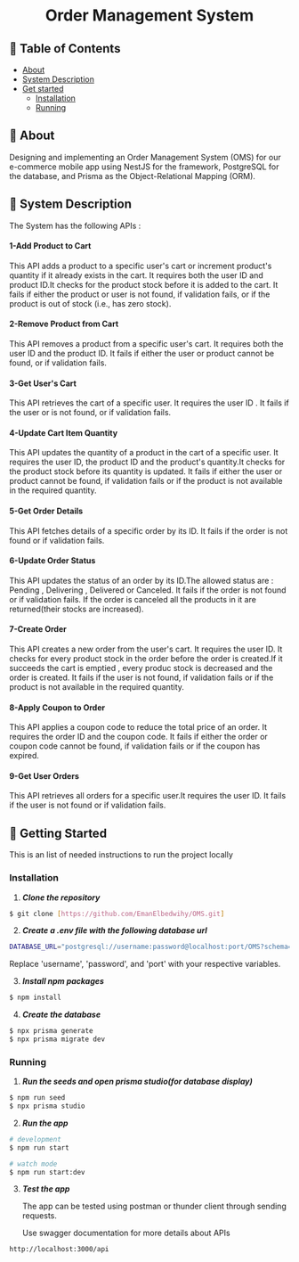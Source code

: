 <h1 align='center'>Order Management System</h1>

## 📝 Table of Contents

- [About](#about)
- [System Description](#sys)
- [Get started](#get-started)
  - [Installation](#install)
  - [Running](#running)


## 📙 About <a name = "about"></a>

  Designing and implementing an Order Management System (OMS) for our e-commerce mobile app using NestJS for the framework, PostgreSQL for the database, and Prisma as the Object-Relational Mapping (ORM).


## 📃 System Description <a name = "sys"></a>
The System has the following APIs :
<h4>1-Add Product to Cart</h4>
This API adds a product to a specific user's cart or increment product's quantity if it already exists in the cart. It requires both the user ID and product ID.It checks for the product stock before it is added to the cart. It fails if either the product or user is not found, if validation fails, or if the product is out of stock (i.e., has zero stock).

<h4>2-Remove Product from Cart</h4>
This API removes a product from a specific user's cart. It requires both the user ID and the product ID. It fails if either the user or product cannot be found, or if validation fails.

<h4>3-Get User's Cart</h4>
This API retrieves the cart of a specific user. It requires the user ID . It fails if the user or is not found, or if validation fails.

<h4>4-Update Cart Item Quantity</h4>
This API updates the quantity of a product in the cart of a specific user. It requires the user ID, the product ID and the product's quantity.It checks for the product stock before its quantity is updated. It fails if either the user or product cannot be found, if validation fails or if the product is not available in the required quantity.

<h4>5-Get Order Details</h4>
This API fetches details of a specific order by its ID. It fails if the order is not found or if validation fails.

<h4>6-Update Order Status</h4>
This API updates the status of an order by its ID.The allowed status are : Pending , Delivering , Delivered or Canceled. It fails if the order is not found or if validation fails. If the order is canceled all the products in it are returned(their stocks are increased).

<h4>7-Create Order</h4>
This API creates a new order from the user's cart. It requires the user ID. It checks for every product stock in the order before the order is created.If it succeeds the cart is emptied , every produc stock is decreased and the order is created.  It fails if the user is not found, if validation fails or if the product is not available in the required quantity.

<h4>8-Apply Coupon to Order</h4>
This API applies a coupon code to reduce the total price of an order. It requires the order ID and the coupon code. It fails if either the order or coupon code cannot be found, if validation fails or if the coupon has expired.

<h4>9-Get User Orders</h4>
This API retrieves all orders for a specific user.It requires the user ID. It fails if the user is not found or if validation fails.

## 🏁 Getting Started <a name = "get-started"></a>

This is an list of needed instructions to run the project locally


### Installation <a name = "install"></a>

1. **_Clone the repository_**

```bash
$ git clone [https://github.com/EmanElbedwihy/OMS.git]
```

2. **_Create a .env file with the following database url_**
   
```bash
DATABASE_URL="postgresql://username:password@localhost:port/OMS?schema=public"
```
Replace 'username', 'password', and 'port' with your respective variables.

3. **_Install npm packages_**
   
```bash
$ npm install
```

4. **_Create the database_**
   
```bash
$ npx prisma generate
$ npx prisma migrate dev
```

### Running <a name = "running"></a>

1. **_Run the seeds and open prisma studio(for database display)_**

```bash
$ npm run seed
$ npx prisma studio
```

2. **_Run the app_**

```bash
# development
$ npm run start

# watch mode
$ npm run start:dev
```

3. **_Test the app_**
   <p>The app can be tested using postman or thunder client through sending requests.</p>
   <p>Use swagger documentation for more details about APIs</p>
   
```bash
http://localhost:3000/api
```
   
   




